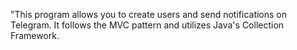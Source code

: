 "This program allows you to create users and send notifications on Telegram. It follows the MVC pattern and utilizes Java's Collection Framework.
